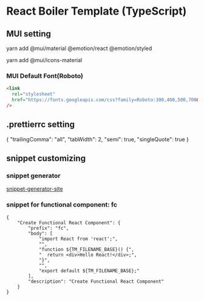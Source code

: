 # React Boiler Template (TypeScript)

## MUI setting

yarn add @mui/material @emotion/react @emotion/styled

yarn add @mui/icons-material

### MUI Default Font(Roboto)

```html
<link
  rel="stylesheet"
  href="https://fonts.googleapis.com/css?family=Roboto:300,400,500,700&display=swap"
/>
```

## .prettierrc setting

{
  "trailingComma": "all",
  "tabWidth": 2,
  "semi": true,
  "singleQuote": true
}


## snippet customizing

### snippet generator

[snippet-generator-site](https://snippet-generator.app/?description=Create+Functional+React+Component&tabtrigger=fc&snippet=import+React+from+%27react%27%3B%0A%0Afunction+%24%7BTM_FILENAME_BASE%7D%28%29+%7B%0A%0A++return+%3Cdiv%3EHello+React%21%3C%2Fdiv%3E%3B%0A%7D%0A%0Aexport+default+%24%7BTM_FILENAME_BASE%7D%3B&mode=vscode)

### snippet for functional component: fc
```
{
	"Create Functional React Component": {
		"prefix": "fc",
		"body": [
			"import React from 'react';",
			"",
			"function ${TM_FILENAME_BASE}() {",
			"  return <div>Hello React!</div>;",
			"}",
			"",
			"export default ${TM_FILENAME_BASE};"
		],
		"description": "Create Functional React Component"
	}
}
```